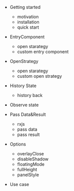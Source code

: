 - Getting started
  - motivation
  - installation
  - quick start

- EntryComponent
  - open starategy
  - custom entry component

- OpenStrategy
  - open starategy
  - custom open strategy
  
- History State
  - history back

- Observe state

- Pass Data&Result
  - rxjs
  - pass data
  - pass result

- Options
  - overlayClose
  - disableShadow
  - floatingMode
  - fullHeight
  - panelStyle

- Use case